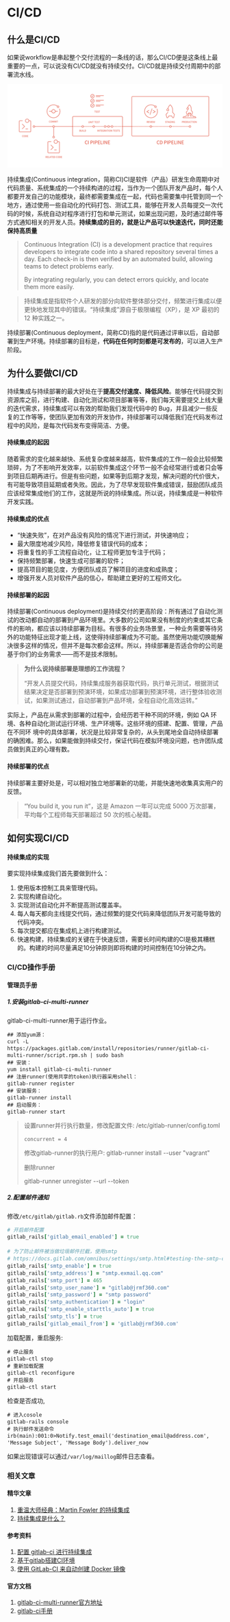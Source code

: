 # CI/CD
## 什么是CI/CD

如果说workflow是串起整个交付流程的一条线的话，那么CI/CD便是这条线上最重要的一点，可以说没有CI/CD就没有持续交付。CI/CD就是持续交付周期中的部署流水线。

![cicd_pipeline_infograph](/images/cicd_pipeline_infograph.png)

持续集成(Continuous integration，简称CI)CI是软件（产品）研发生命周期中对代码质量、系统集成的一个持续构进的过程，当作为一个团队开发产品时，每个人都要开发自己的功能模块，最终都需要集成在一起，代码也需要集中托管到同一个地方，通过使用一些自动化的代码打包、测试工具，能够在开发人员每提交一次代码的时候，系统自动对程序进行打包和单元测试，如果出现问题，及时通过邮件等方式通知相关的开发人员。**持续集成的目的，就是让产品可以快速迭代，同时还能保持高质量**

> Continuous Integration (CI) is a development practice that requires developers to integrate code into a shared repository several times a day. Each check-in is then verified by an automated build, allowing teams to detect problems early.
>
> By integrating regularly, you can detect errors quickly, and locate them more easily.

> 持续集成是指软件个人研发的部分向软件整体部分交付，频繁进行集成以便更快地发现其中的错误。“持续集成”源自于极限编程（XP），是 XP 最初的 12 种实践之一。

持续部署(Continuous deployment，简称CD)指的是代码通过评审以后，自动部署到生产环境。持续部署的目标是，**代码在任何时刻都是可发布的**，可以进入生产阶段。



## 为什么要做CI/CD

持续集成与持续部署的最大好处在于**提高交付速度、降低风险**。能够在代码提交到资源库之前，进行构建、自动化测试和项目部署等等，我们每天需要提交上线大量的迭代需求，持续集成可以有效的帮助我们发现代码中的 Bug，并且减少一些反复的工作等等，使团队更加有效的开发协作，持续部署可以降低我们在代码发布过程中的风险，是每次代码发布变得简洁、方便。

#### 持续集成的起因

随着需求的变化越来越快、系统复杂度越来越高，软件集成的工作一般会比较频繁琐碎，为了不影响开发效率，以前软件集成这个环节一般不会经常进行或者只会等到项目后期再进行。但是有些问题，如果等到后期才发现，解决问题的代价很大，有可能导致项目延期或者失败。因此，为了尽早发现软件集成错误，鼓励团队成员应该经常集成他们的工作，这就是所说的持续集成。所以说，持续集成是一种软件开发实践。

#### 持续集成的优点

- “快速失败”，在对产品没有风险的情况下进行测试，并快速响应；
- 最大限度地减少风险，降低修复错误代码的成本；
- 将重复性的手工流程自动化，让工程师更加专注于代码；
- 保持频繁部署，快速生成可部署的软件；
- 提高项目的能见度，方便团队成员了解项目的进度和成熟度；
- 增强开发人员对软件产品的信心，帮助建立更好的工程师文化。




#### 持续部署的起因

持续部署(Continuous deployment)是持续交付的更高阶段：所有通过了自动化测试的改动都自动的部署到产品环境里。大多数的公司如果没有制度的约束或其它条件的影响，都应该以持续部署为目标。有很多的业务场景里，一种业务需要等待另外的功能特征出现才能上线，这使得持续部署成为不可能。虽然使用功能切换能解决很多这样的情况，但并不是每次都会这样。所以，持续部署是否适合你的公司是基于你们的业务需求——而不是技术限制。

> **为什么说持续部署是理想的工作流程？**
>
> “开发人员提交代码，持续集成服务器获取代码，执行单元测试，根据测试结果决定是否部署到预演环境，如果成功部署到预演环境，进行整体验收测试，如果测试通过，自动部署到产品环境，全程自动化高效运转。”

实际上，产品在从需求到部署的过程中，会经历若干种不同的环境，例如 QA 环境、各种自动化测试运行环境、生产环境等。这些环境的搭建、配置、管理，产品在不同环 境中的具体部署，状况是比较非常复杂的，从头到尾地全自动持续部署的确困难。那么，如果能做到持续交付，保证代码在模拟环境没问题，也许团队成员做到真正的心理有数。

#### 持续部署的优点

持续部署主要好处是，可以相对独立地部署新的功能，并能快速地收集真实用户的反馈。

> “You build it, you run it”，这是 Amazon 一年可以完成 5000 万次部署，平均每个工程师每天部署超过 50 次的核心秘籍。



## 如何实现CI/CD

#### 持续集成的实现

要实现持续集成我们首先要做到什么：

1. 使用版本控制工具来管理代码。
2. 实现构建自动化。
3. 实现测试自动化并不断提高测试覆盖率。
4. 每人每天都向主线提交代码，通过频繁的提交代码来降低团队开发可能导致的代码冲突。
5. 每次提交都应在集成机上进行构建测试。
6. 快速构建，持续集成的关键在于快速反馈，需要长时间构建的CI是极其糟糕的。构建的时间尽量满足10分钟原则即将构建的时间控制在10分钟之内。


### CI/CD操作手册

#### 管理员手册

##### 1.安装gitlab-ci-multi-runner

gitlab-ci-multi-runner用于运行作业。

```shell
## 添加yum源：
curl -L https://packages.gitlab.com/install/repositories/runner/gitlab-ci-multi-runner/script.rpm.sh | sudo bash
## 安装：
yum install gitlab-ci-multi-runner
## 注册runner(使用共享的token)执行器采用shell：
gitlab-runner register
## 安装服务：
gitlab-runner install
## 启动服务：
gitlab-runner start
```


> 设置runner并行执行数量，修改配置文件: /etc/gitlab-runner/config.toml
>
> ```
> concurrent = 4
> ```
>
> 修改gitlab-runner的执行用户: gitlab-runner install --user "vagrant"
>
> 删除runner
>
> gitlab-runner unregister --url  --token

##### 2.配置邮件通知

修改`/etc/gitlab/gitlab.rb`文件添加邮件配置：

```ruby
# 开启邮件配置
gitlab_rails['gitlab_email_enabled'] = true

# 为了防止邮件被当做垃圾邮件拦截，使用smtp
# https://docs.gitlab.com/omnibus/settings/smtp.html#testing-the-smtp-configuration
gitlab_rails['smtp_enable'] = true
gitlab_rails['smtp_address'] = "smtp.exmail.qq.com"
gitlab_rails['smtp_port'] = 465
gitlab_rails['smtp_user_name'] = "gitlab@jrmf360.com"
gitlab_rails['smtp_password'] = "smtp password"
gitlab_rails['smtp_authentication'] = "login"
gitlab_rails['smtp_enable_starttls_auto'] = true
gitlab_rails['smtp_tls'] = true
gitlab_rails['gitlab_email_from'] = 'gitlab@jrmf360.com'
```

加载配置，重启服务:

```shell
# 停止服务
gitlab-ctl stop
# 重新加载配置
gitlab-ctl reconfigure
# 开启服务
gitlab-ctl start
```

检查是否成功,

```shell
# 进入cosole
gitlab-rails console
# 执行邮件发送命令
irb(main):001:0>Notify.test_email('destination_email@address.com', 'Message Subject', 'Message Body').deliver_now
```

如果出现错误可以通过`/var/log/maillog`邮件日志查看。

### 相关文章

#### 精华文章

1. [重温大师经典：Martin Fowler 的持续集成](http://www.cnblogs.com/davenkin/archive/2012/02/25/continuous-integration-from-martin-fowler.html)
2. [持续集成是什么？](http://www.ruanyifeng.com/blog/2015/09/continuous-integration.html)

#### 参考资料

1. [配置 gitlab-ci 进行持续集成](https://ruby-china.org/topics/28726)
2. [基于gitlab搭建CI环境](https://www.zybuluo.com/bornkiller/note/314902)
3. [使用 GitLab-CI 来自动创建 Docker 镜像](http://answ.me/post/build-docker-images-automatically-via-gitlab-ci/)

#### 官方文档

1. [gitlab-ci-multi-runner官方地址](https://gitlab.com/gitlab-org/gitlab-ci-multi-runner)
2. [gitlab-ci手册](https://docs.gitlab.com.cn/ce/ci)
